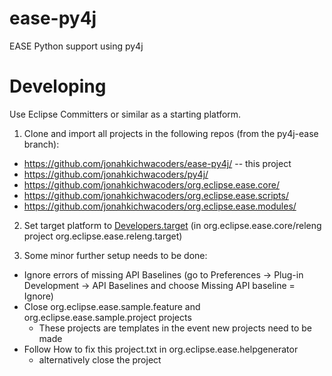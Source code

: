 # ease-py4j
EASE Python support using py4j

# Developing
Use Eclipse Committers or similar as a starting platform.

  1. Clone and import all projects in the following repos (from the py4j-ease branch):

  - https://github.com/jonahkichwacoders/ease-py4j/ -- this project
  - https://github.com/jonahkichwacoders/py4j/
  - https://github.com/jonahkichwacoders/org.eclipse.ease.core/
  - https://github.com/jonahkichwacoders/org.eclipse.ease.scripts/
  - https://github.com/jonahkichwacoders/org.eclipse.ease.modules/

  2. Set target platform to [Developers.target](https://github.com/jonahkichwacoders/org.eclipse.ease.core/blob/py4j-ease/releng/org.eclipse.ease.releng.target/Developers.target) (in org.eclipse.ease.core/releng project org.eclipse.ease.releng.target)

  3. Some minor further setup needs to be done:

  - Ignore errors of missing API Baselines (go to Preferences -> Plug-in Development -> API Baselines and choose Missing API baseline = Ignore)
  - Close org.eclipse.ease.sample.feature and org.eclipse.ease.sample.project projects
    - These projects are templates in the event new projects need to be made
  - Follow How to fix this project.txt in org.eclipse.ease.helpgenerator
    - alternatively close the project
